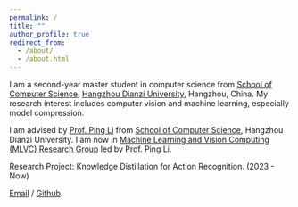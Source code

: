 ```yaml
---
permalink: /
title: ""
author_profile: true
redirect_from: 
  - /about/
  - /about.html
---
```


I am a second-year master student in computer science from [School of Computer Science](https://computer.hdu.edu.cn/), [Hangzhou Dianzi University](https://www.hdu.edu.cn/), Hangzhou, China. My research interest includes computer vision and machine learning, especially model compression.

I am advised by [Prof. Ping Li](https://sites.google.com/view/pinglics) from [School of Computer Science](https://computer.hdu.edu.cn/), Hangzhou Dianzi University. I am now in [Machine Learning and Vision Computing (MLVC) Research Group](https://github.com/mlvccn) led by Prof. Ping Li.

Research Project:
Knowledge Distillation for Action Recognition. (2023 - Now)

[Email](232050149@hdu.edu.cn) / [Github](https://github.com/pch0808).
